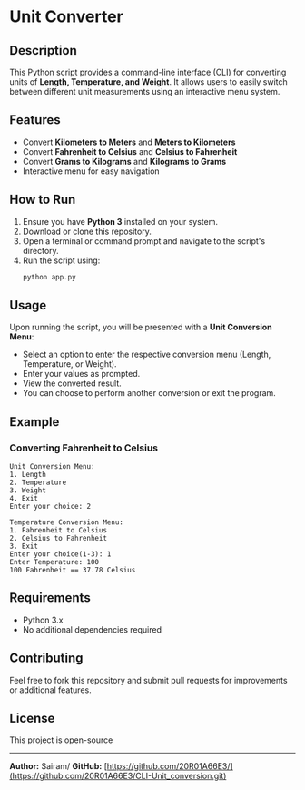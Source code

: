 # Unit Converter

## Description

This Python script provides a command-line interface (CLI) for converting units of **Length, Temperature, and Weight**. It allows users to easily switch between different unit measurements using an interactive menu system.

## Features

- Convert **Kilometers to Meters** and **Meters to Kilometers**
- Convert **Fahrenheit to Celsius** and **Celsius to Fahrenheit**
- Convert **Grams to Kilograms** and **Kilograms to Grams**
- Interactive menu for easy navigation

## How to Run

1. Ensure you have **Python 3** installed on your system.
2. Download or clone this repository.
3. Open a terminal or command prompt and navigate to the script's directory.
4. Run the script using:
   ```bash
   python app.py
   ```

## Usage

Upon running the script, you will be presented with a **Unit Conversion Menu**:

- Select an option to enter the respective conversion menu (Length, Temperature, or Weight).
- Enter your values as prompted.
- View the converted result.
- You can choose to perform another conversion or exit the program.

## Example

### Converting Fahrenheit to Celsius

```
Unit Conversion Menu:
1. Length
2. Temperature
3. Weight
4. Exit
Enter your choice: 2

Temperature Conversion Menu:
1. Fahrenheit to Celsius
2. Celsius to Fahrenheit
3. Exit
Enter your choice(1-3): 1
Enter Temperature: 100
100 Fahrenheit == 37.78 Celsius
```

## Requirements

- Python 3.x
- No additional dependencies required

## Contributing

Feel free to fork this repository and submit pull requests for improvements or additional features.

## License

This project is open-source

---

**Author:** Sairam/
**GitHub:** [https://github.com/20R01A66E3/](https://github.com/20R01A66E3/CLI-Unit_conversion.git)


